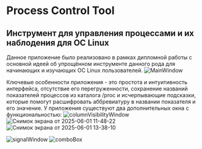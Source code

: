# Process Control Tool
## Инструмент для управления процессами и их наблодения для ОС Linux
Данное приложение было реализовано в рамках дипломной работы с основной идеей об упрощённом инструменте данного рода для начинающих и изучающих ОС Linux пользователей.
 ![MainWindow](https://github.com/user-attachments/assets/cb69c26b-53d0-47fe-9d53-aab634c66aaa)

Ключевые особенности приложения - это простота и интуитивность интерфейса, отсутствие его перегруженности, сохранение названий показателей процессов из каталога /proc и исчерпывающие подсказки, которые помогут расшифровать аббревиатуру в названии показателя и его значение.
У приложения существуют два дополнительных окна с функциональностью:
![columnVisibilityWindow](https://github.com/user-attachments/assets/006942d6-3b2b-4b1d-81e1-317c3eee8dd6)
![Снимок экрана от 2025-06-01 11-48-22](https://github.com/user-attachments/assets/7d501ba9-f657-491a-818d-3ee2471b0574)![Снимок экрана от 2025-06-01 13-38-10](https://github.com/user-attachments/assets/873f5251-92ba-4325-b125-db0df3d918be)

![signalWindow](https://github.com/user-attachments/assets/c78fba0a-f5d4-4f03-b88d-b9f74c670f81)
![comboBox](https://github.com/user-attachments/assets/d94723bd-c6db-4a9d-961d-46d0a1d21ebd)
